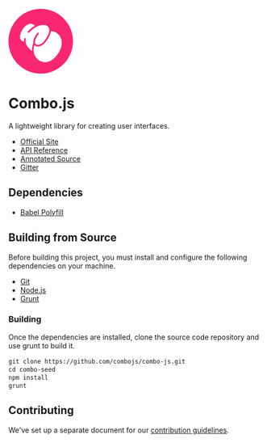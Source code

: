 ![Logo](https://github.com/combojs/combo-js/blob/master/doc/img/logo.png?raw=true)

# Combo.js

A lightweight library for creating user interfaces.

* [Official Site](http://www.combojs.com/)
* [API Reference](doc/api/api.md)
* [Annotated Source](https://cdn.rawgit.com/combojs/combo-js/master/doc/docco/combo.full.html)
* [Gitter](https://gitter.im/combo-js/)

## Dependencies

* [Babel Polyfill](https://babeljs.io/docs/usage/polyfill/)

## Building from Source

Before building this project, you must install and configure the following dependencies on your machine.

* [Git](https://git-scm.com/)
* [Node.js](https://nodejs.org/en/)
* [Grunt](https://gruntjs.com/)

### Building

Once the dependencies are installed, clone the source code repository and use grunt to build it.

	git clone https://github.com/combojs/combo-js.git
	cd combo-seed
	npm install
	grunt

## Contributing

We've set up a separate document for our [contribution guidelines](CONTRIBUTING.md).
